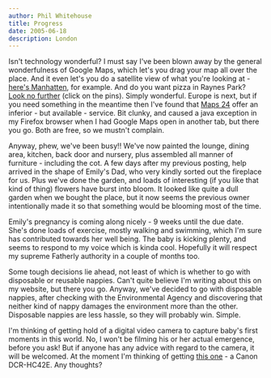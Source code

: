 ```yaml
---
author: Phil Whitehouse
title: Progress
date: 2005-06-18
description: London
---
```


Isn't technology wonderful? I must say I've been blown away by the general wonderfulness of Google Maps, which let's you drag your map all over the place. And it even let's you do a satellite view of what you're looking at - [here's Manhatten](https://www.google.com.au/maps/place/Manhattan,+New+York,+NY,+USA/@40.7591192,-74.0104302,19302m/data=!3m2!1e3!4b1!4m6!3m5!1s0x89c2588f046ee661:0xa0b3281fcecc08c!8m2!3d40.7830603!4d-73.9712488!16zL20vMGNjNTY?hl=en&entry=ttu), for example. And do you want pizza in Raynes Park? [Look no further](https://www.google.com.au/maps/search/Pizza/@51.4075474,-0.235988,16z/data=!3m1!4b1?hl=en&entry=ttu) (click on the pins). Simply wonderful. Europe is next, but if you need something in the meantime then I've found that [Maps 24](https://www.maps24.eu) offer an inferior - but available - service. Bit clunky, and caused a java exception in my Firefox browser when I had Google Maps open in another tab, but there you go. Both are free, so we mustn't complain.

Anyway, phew, we've been busy!! We've now painted the lounge, dining area, kitchen, back door and nursery, plus assembled all manner of furniture - including the cot. A few days after my previous posting, help arrived in the shape of Emily's Dad, who very kindly sorted out the fireplace for us. Plus we've done the garden, and loads of interesting (if you like that kind of thing) flowers have burst into bloom. It looked like quite a dull garden when we bought the place, but it now seems the previous owner intentionally made it so that something would be blooming most of the time.

Emily's pregnancy is coming along nicely - 9 weeks until the due date. She's done loads of exercise, mostly walking and swimming, which I'm sure has contributed towards her well being. The baby is kicking plenty, and seems to respond to my voice which is kinda cool. Hopefully it will respect my supreme Fatherly authority in a couple of months too.

Some tough decisions lie ahead, not least of which is whether to go with disposable or reusable nappies. Can't quite believe I'm writing about this on my website, but there you go. Anyway, we've decided to go with disposable nappies, after checking with the Environmental Agency and discovering that neither kind of nappy damages the environment more than the other. Disposable nappies are less hassle, so they will probably win. Simple.

I'm thinking of getting hold of a digital video camera to capture baby's first moments in this world. No, I won't be filming his or her actual emergence, before you ask! But if anyone has any advice with regard to the camera, it will be welcomed. At the moment I'm thinking of getting [this one](https://web.archive.org/web/20060210182857/http://www.sony.co.uk/view/ShowProduct.action?product=DCR-HC42E&site=odw_en_GB&category=CAM+MiniDV) - a Canon DCR-HC42E. Any thoughts?
